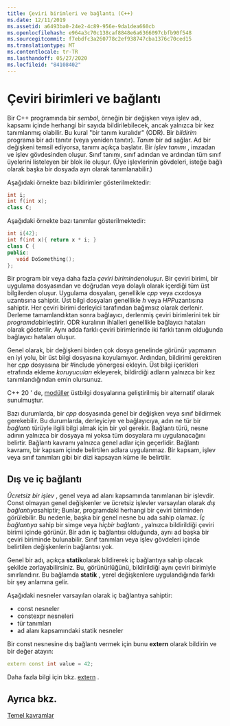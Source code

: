 ```yaml
---
title: Çeviri birimleri ve bağlantı (C++)
ms.date: 12/11/2019
ms.assetid: a6493ba0-24e2-4c89-956e-9da1dea660cb
ms.openlocfilehash: e964a3c70c138caf8848e6a6366097cbfb90f548
ms.sourcegitcommit: f7ebdfc3a260778c2ef938747cba1376c70ced15
ms.translationtype: MT
ms.contentlocale: tr-TR
ms.lasthandoff: 05/27/2020
ms.locfileid: "84108402"
---
```

# <a name="translation-units-and-linkage"></a>Çeviri birimleri ve bağlantı

Bir C++ programında bir *sembol*, örneğin bir değişken veya işlev adı, kapsamı içinde herhangi bir sayıda bildirilebilecek, ancak yalnızca bir kez tanımlanmış olabilir. Bu kural "bir tanım kuralıdır" (ODR). Bir *bildirim* programa bir adı tanıtır (veya yeniden tanıtır). *Tanım* bir ad sağlar. Ad bir değişkeni temsil ediyorsa, tanımı açıkça başlatır. Bir *işlev tanımı* , imzadan ve işlev gövdesinden oluşur. Sınıf tanımı, sınıf adından ve ardından tüm sınıf üyelerini listeleyen bir blok ile oluşur. (Üye işlevlerinin gövdeleri, isteğe bağlı olarak başka bir dosyada ayrı olarak tanımlanabilir.)

Aşağıdaki örnekte bazı bildirimler gösterilmektedir:

```cpp
int i;
int f(int x);
class C;
```

Aşağıdaki örnekte bazı tanımlar gösterilmektedir:

```cpp
int i{42};
int f(int x){ return x * i; }
class C {
public:
   void DoSomething();
};
```

Bir program bir veya daha fazla *çeviri biriminden*oluşur. Bir çeviri birimi, bir uygulama dosyasından ve doğrudan veya dolaylı olarak içerdiği tüm üst bilgilerden oluşur. Uygulama dosyaları, genellikle *cpp* veya *cxx*dosya uzantısına sahiptir. Üst bilgi dosyaları genellikle *h* veya *HPP*uzantısına sahiptir. Her çeviri birimi derleyici tarafından bağımsız olarak derlenir. Derleme tamamlandıktan sonra bağlayıcı, derlenmiş çeviri birimlerini tek bir *programda*birleştirir. ODR kuralının ihlalleri genellikle bağlayıcı hataları olarak gösterilir. Aynı adda farklı çeviri birimlerinde iki farklı tanım olduğunda bağlayıcı hataları oluşur.

Genel olarak, bir değişkeni birden çok dosya genelinde görünür yapmanın en iyi yolu, bir üst bilgi dosyasına koyulamıyor. Ardından, bildirimi gerektiren her *cpp* dosyasına bir #include yönergesi ekleyin. Üst bilgi içerikleri etrafında ekleme *koruyucuları* ekleyerek, bildirdiği adların yalnızca bir kez tanımlandığından emin olursunuz.

C++ 20 ' de, [modüller](modules-cpp.md) üstbilgi dosyalarına geliştirilmiş bir alternatif olarak sunulmuştur.

Bazı durumlarda, bir *cpp* dosyasında genel bir değişken veya sınıf bildirmek gerekebilir. Bu durumlarda, derleyiciye ve bağlayıcıya, adın ne tür bir *bağlantı* türüyle ilgili bilgi almak için bir yol gerekir. Bağlantı türü, nesne adının yalnızca bir dosyaya mi yoksa tüm dosyalara mı uygulanacağını belirtir. Bağlantı kavramı yalnızca genel adlar için geçerlidir. Bağlantı kavramı, bir kapsam içinde belirtilen adlara uygulanmaz. Bir kapsam, işlev veya sınıf tanımları gibi bir dizi kapsayan küme ile belirtilir.

## <a name="external-vs-internal-linkage"></a>Dış ve iç bağlantı

*Ücretsiz bir işlev* , genel veya ad alanı kapsamında tanımlanan bir işlevdir. Const olmayan genel değişkenler ve ücretsiz işlevler varsayılan olarak *dış bağlantıya*sahiptir; Bunlar, programdaki herhangi bir çeviri biriminden görülebilir. Bu nedenle, başka bir genel nesne bu ada sahip olamaz. *İç bağlantıya* sahip bir simge veya *hiçbir bağlantı* , yalnızca bildirildiği çeviri birimi içinde görünür. Bir adın iç bağlantısı olduğunda, aynı ad başka bir çeviri biriminde bulunabilir. Sınıf tanımları veya işlev gövdeleri içinde belirtilen değişkenlerin bağlantısı yok.

Genel bir adı, açıkça **statik**olarak bildirerek iç bağlantıya sahip olacak şekilde zorlayabilirsiniz. Bu, görünürlüğünü, bildirildiği aynı çeviri birimiyle sınırlandırır. Bu bağlamda **statik** , yerel değişkenlere uygulandığında farklı bir şey anlamına gelir.

Aşağıdaki nesneler varsayılan olarak iç bağlantıya sahiptir:

- const nesneler
- constexpr nesneleri
- tür tanımları
- ad alanı kapsamındaki statik nesneler

Bir const nesnesine dış bağlantı vermek için bunu **extern** olarak bildirin ve bir değer atayın:

```cpp
extern const int value = 42;
```

Daha fazla bilgi için bkz. [extern](extern-cpp.md) .

## <a name="see-also"></a>Ayrıca bkz.

[Temel kavramlar](../cpp/basic-concepts-cpp.md)

